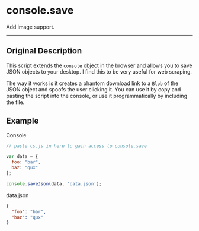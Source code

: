 # console.save

Add image support.

***
## Original Description

This script extends the `console` object in the browser and allows you to save JSON objects to your desktop.  I find this to be very useful for web scraping.

The way it works is it creates a phantom download link to a `Blob` of the JSON object and spoofs the user clicking it.  You can use it by copy and pasting the script into the console, or use it programmatically by including the file.

## Example
Console
```JavaScript
// paste cs.js in here to gain access to console.save

var data = { 
  foo: "bar",
  baz: "qux"
};

console.saveJson(data, 'data.json');
```
data.json
```json
{
  "foo": "bar",
  "baz": "qux"
}
```
